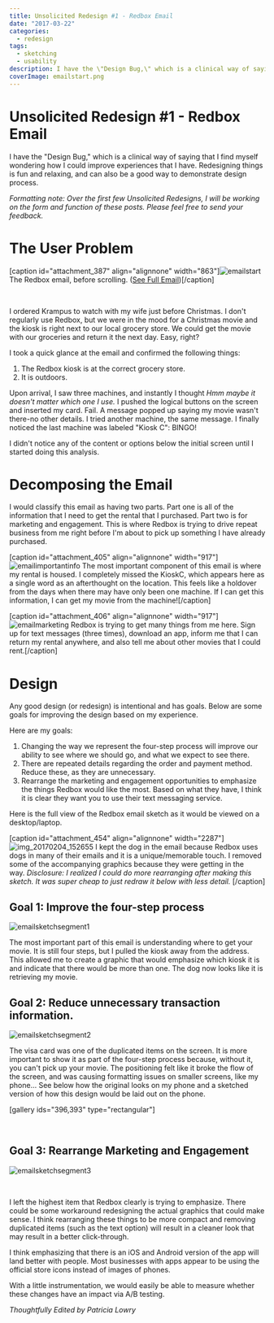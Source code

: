 ```yaml
---
title: Unsolicited Redesign #1 - Redbox Email
date: "2017-03-22"
categories: 
  - redesign
tags: 
  - sketching
  - usability
description: I have the \"Design Bug,\" which is a clinical way of saying that I find myself wondering how I could improve experiences that I have. Redesigning things is fun and relaxing, and can also be a good way to demonstrate design process.
coverImage: emailstart.png
---
```


# Unsolicited Redesign #1 - Redbox Email
I have the "Design Bug," which is a clinical way of saying that I find myself wondering how I could improve experiences that I have. Redesigning things is fun and relaxing, and can also be a good way to demonstrate design process.

_Formatting note: Over the first few Unsolicited Redesigns, I will be working on the form and function of these posts. Please feel free to send your feedback._

# The User Problem

\[caption id="attachment\_387" align="alignnone" width="863"\]![emailstart](./images/emailstart.png) The Redbox email, before scrolling. ([See Full Email](https://joshualowrycom.files.wordpress.com/2017/03/2017-02-04-15-52-inbox-google-com.png))\[/caption\]

 

I ordered Krampus to watch with my wife just before Christmas. I don't regularly use Redbox, but we were in the mood for a Christmas movie and the kiosk is right next to our local grocery store. We could get the movie with our groceries and return it the next day. Easy, right?

I took a quick glance at the email and confirmed the following things:

1. The Redbox kiosk is at the correct grocery store.
2. It is outdoors.

Upon arrival, I saw three machines, and instantly I thought _Hmm maybe it doesn't matter which one I use._ I pushed the logical buttons on the screen and inserted my card. Fail. A message popped up saying my movie wasn't there-no other details. I tried another machine, the same message. I finally noticed the last machine was labeled "Kiosk C": BINGO!

I didn't notice any of the content or options below the initial screen until I started doing this analysis.

# Decomposing the Email

I would classify this email as having two parts. Part one is all of the information that I need to get the rental that I purchased. Part two is for marketing and engagement. This is where Redbox is trying to drive repeat business from me right before I'm about to pick up something I have already purchased.

\[caption id="attachment\_405" align="alignnone" width="917"\]![emailimportantinfo](./images/emailimportantinfo.png) The most important component of this email is where my rental is housed. I completely missed the KioskC, which appears here as a single word as an afterthought on the location. This feels like a holdover from the days when there may have only been one machine. If I can get this information, I can get my movie from the machine!\[/caption\]

\[caption id="attachment\_406" align="alignnone" width="917"\]![emailmarketing](./images/emailmarketing.png) Redbox is trying to get many things from me here. Sign up for text messages (three times), download an app, inform me that I can return my rental anywhere, and also tell me about other movies that I could rent.\[/caption\]

# Design

Any good design (or redesign) is intentional and has goals. Below are some goals for improving the design based on my experience.

Here are my goals:

1. Changing the way we represent the four-step process will improve our ability to see where we should go, and what we expect to see there.
2. There are repeated details regarding the order and payment method. Reduce these, as they are unnecessary.
3. Rearrange the marketing and engagement opportunities to emphasize the things Redbox would like the most. Based on what they have, I think it is clear they want you to use their text messaging service.

Here is the full view of the Redbox email sketch as it would be viewed on a desktop/laptop.

\[caption id="attachment\_454" align="alignnone" width="2287"\]![img_20170204_152655](./images/img_20170204_1526552.jpg) I kept the dog in the email because Redbox uses dogs in many of their emails and it is a unique/memorable touch. I removed some of the accompanying graphics because they were getting in the way. _Disclosure: I realized I could do more rearranging after making this sketch. It was super cheap to just redraw it below with less detail._ \[/caption\]

## Goal 1: Improve the four-step process

![emailsketchsegment1](./images/emailsketchsegment11.jpg)

The most important part of this email is understanding where to get your movie. It is still four steps, but I pulled the kiosk away from the address. This allowed me to create a graphic that would emphasize which kiosk it is and indicate that there would be more than one. The dog now looks like it is retrieving my movie.

## Goal 2: Reduce unnecessary transaction information.

![emailsketchsegment2](./images/emailsketchsegment2.jpg)

The visa card was one of the duplicated items on the screen. It is more important to show it as part of the four-step process because, without it, you can't pick up your movie. The positioning felt like it broke the flow of the screen, and was causing formatting issues on smaller screens, like my phone... See below how the original looks on my phone and a sketched version of how this design would be laid out on the phone.

\[gallery ids="396,393" type="rectangular"\]

 

## Goal 3: Rearrange Marketing and Engagement

![emailsketchsegment3](./images/emailsketchsegment3.jpg)

 

I left the highest item that Redbox clearly is trying to emphasize. There could be some workaround redesigning the actual graphics that could make sense. I think rearranging these things to be more compact and removing duplicated items (such as the text option) will result in a cleaner look that may result in a better click-through.

I think emphasizing that there is an iOS and Android version of the app will land better with people. Most businesses with apps appear to be using the official store icons instead of images of phones.

With a little instrumentation, we would easily be able to measure whether these changes have an impact via A/B testing.

_Thoughtfully Edited by Patricia Lowry_
